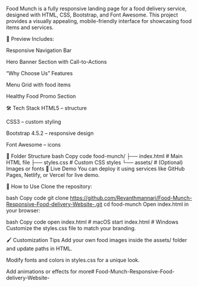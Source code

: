 Food Munch is a fully responsive landing page for a food delivery service, designed with HTML, CSS, Bootstrap, and Font Awesome. This project provides a visually appealing, mobile-friendly interface for showcasing food items and services.

📸 Preview
Includes:

Responsive Navigation Bar

Hero Banner Section with Call-to-Actions

“Why Choose Us” Features

Menu Grid with food items

Healthy Food Promo Section

🛠️ Tech Stack
HTML5 – structure

CSS3 – custom styling

Bootstrap 4.5.2 – responsive design

Font Awesome – icons

📁 Folder Structure
bash
Copy code
food-munch/
├── index.html            # Main HTML file
├── styles.css            # Custom CSS styles
└── assets/               # (Optional) Images or fonts
🔗 Live Demo
You can deploy it using services like GitHub Pages, Netlify, or Vercel for live demo.

🧩 How to Use
Clone the repository:

bash
Copy code
git clone https://github.com/Revanthmannari/Food-Munch-Responsive-Food-delivery-Website-.git
cd food-munch
Open index.html in your browser:

bash
Copy code
open index.html  # macOS
start index.html  # Windows
Customize the styles.css file to match your branding.

🖌️ Customization Tips
Add your own food images inside the assets/ folder and update paths in HTML.

Modify fonts and colors in styles.css for a unique look.

Add animations or effects for more# Food-Munch-Responsive-Food-delivery-Website-
